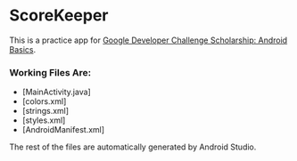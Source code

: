 # ScoreKeeper

This is a practice app for [Google Developer Challenge Scholarship: Android Basics](https://www.udacity.com/google-scholarships). 

### Working Files Are:
* [MainActivity.java]
* [colors.xml]
* [strings.xml]
* [styles.xml]
* [AndroidManifest.xml]

The rest of the files are automatically generated by Android Studio.
